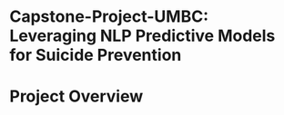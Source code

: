 # Capstone-Project-UMBC: Leveraging NLP Predictive Models for Suicide Prevention

# Project Overview
